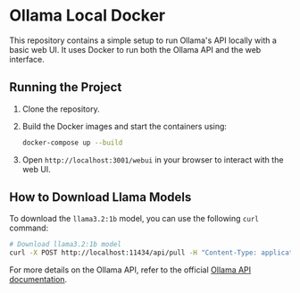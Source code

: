 
# Ollama Local Docker

This repository contains a simple setup to run Ollama's API locally with a basic web UI. It uses Docker to run both the Ollama API and the web interface.

## Running the Project

1. Clone the repository.
2. Build the Docker images and start the containers using:
   ```bash
   docker-compose up --build
   ```

3. Open `http://localhost:3001/webui` in your browser to interact with the web UI.

## How to Download Llama Models

To download the `llama3.2:1b` model, you can use the following `curl` command:

```bash
# Download llama3.2:1b model
curl -X POST http://localhost:11434/api/pull -H "Content-Type: application/json" -d '{"model": "llama3.2:1b"}'
```

For more details on the Ollama API, refer to the official [Ollama API documentation](https://ollama.com/docs/api).
